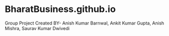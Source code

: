 # BharatBusiness.github.io

Group Project Created BY-
Anish Kumar Barnwal,
Ankit Kumar Gupta,
Anish Mishra,
Saurav Kumar Dwivedi 
